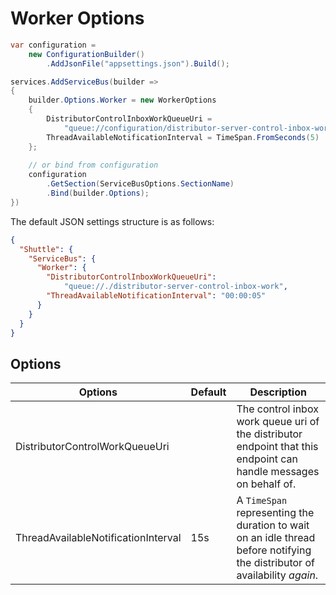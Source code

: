 # Worker Options

```c#
var configuration = 
    new ConfigurationBuilder()
        .AddJsonFile("appsettings.json").Build();

services.AddServiceBus(builder => 
{
    builder.Options.Worker = new WorkerOptions
    {
        DistributorControlInboxWorkQueueUri = 
            "queue://configuration/distributor-server-control-inbox-work",
        ThreadAvailableNotificationInterval = TimeSpan.FromSeconds(5)
    };
    
    // or bind from configuration
    configuration
        .GetSection(ServiceBusOptions.SectionName)
        .Bind(builder.Options);
})
```

The default JSON settings structure is as follows:

```json
{
  "Shuttle": {
    "ServiceBus": {
      "Worker": {
        "DistributorControlInboxWorkQueueUri": 
            "queue://./distributor-server-control-inbox-work",
        "ThreadAvailableNotificationInterval": "00:00:05"
      }
    }
  }
}
```

## Options

| Options                            | Default         | Description    |
| ---                                | ---            | ---            |
| DistributorControlWorkQueueUri    |  | The control inbox work queue uri of the distributor endpoint that this endpoint can handle messages on behalf of. |
| ThreadAvailableNotificationInterval    | 15s    | A `TimeSpan` representing the duration to wait on an idle thread before notifying the distributor of availability *again*. |
